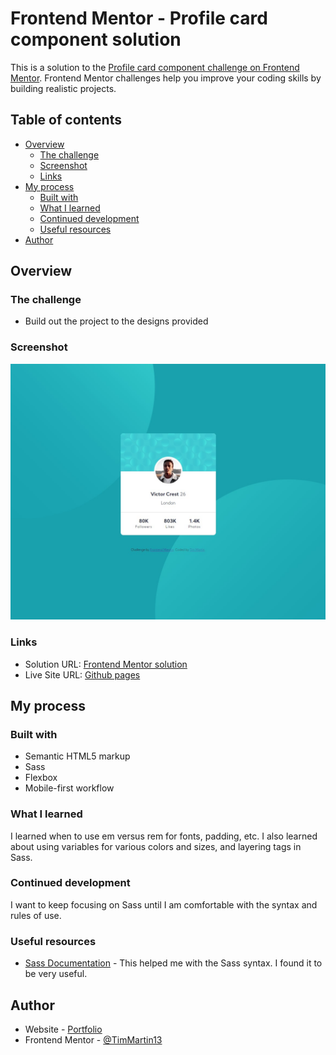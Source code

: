 # Frontend Mentor - Profile card component solution

This is a solution to the [Profile card component challenge on Frontend Mentor](https://www.frontendmentor.io/challenges/profile-card-component-cfArpWshJ). Frontend Mentor challenges help you improve your coding skills by building realistic projects. 

## Table of contents

- [Overview](#overview)
  - [The challenge](#the-challenge)
  - [Screenshot](#screenshot)
  - [Links](#links)
- [My process](#my-process)
  - [Built with](#built-with)
  - [What I learned](#what-i-learned)
  - [Continued development](#continued-development)
  - [Useful resources](#useful-resources)
- [Author](#author)


## Overview

### The challenge

- Build out the project to the designs provided

### Screenshot

![desktop screenshot](./images/screenshot.jpg)


### Links

- Solution URL: [Frontend Mentor solution](https://www.frontendmentor.io/solutions/profile-card-in-html-and-sass-qbMeNj4Q5)
- Live Site URL: [Github pages](https://timmartin13-frontend-mentor.github.io/profile-card-component-main/)

## My process

### Built with

- Semantic HTML5 markup
- Sass
- Flexbox
- Mobile-first workflow


### What I learned

I learned when to use em versus rem for fonts, padding, etc.  I also learned about using variables for various colors and sizes, and layering tags in Sass.


### Continued development

I want to keep focusing on Sass until I am comfortable with the syntax and rules of use.

### Useful resources

- [Sass Documentation](https://sass-lang.com/documentation/style-rules/declarations) - This helped me with the Sass syntax. I found it to be very useful.


## Author

- Website - [Portfolio](https://timmartin13.github.io/react-portfolio/)
- Frontend Mentor - [@TimMartin13](https://www.frontendmentor.io/profile/TimMartin13)
